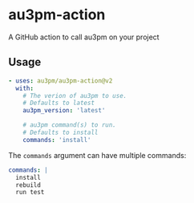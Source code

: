 # au3pm-action
A GitHub action to call au3pm on your project

## Usage

```yaml
- uses: au3pm/au3pm-action@v2
  with:
    # The verion of au3pm to use.
    # Defaults to latest
    au3pm_version: 'latest'

    # au3pm command(s) to run.
    # Defaults to install
    commands: 'install'
```

The `commands` argument can have multiple commands:

```yaml
commands: |
  install
  rebuild
  run test
```
